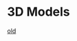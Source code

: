 # 3D Models

[old](https://chilipublishdocs.atlassian.net/wiki/spaces/CPDOC/pages/1412214/3D+Models)